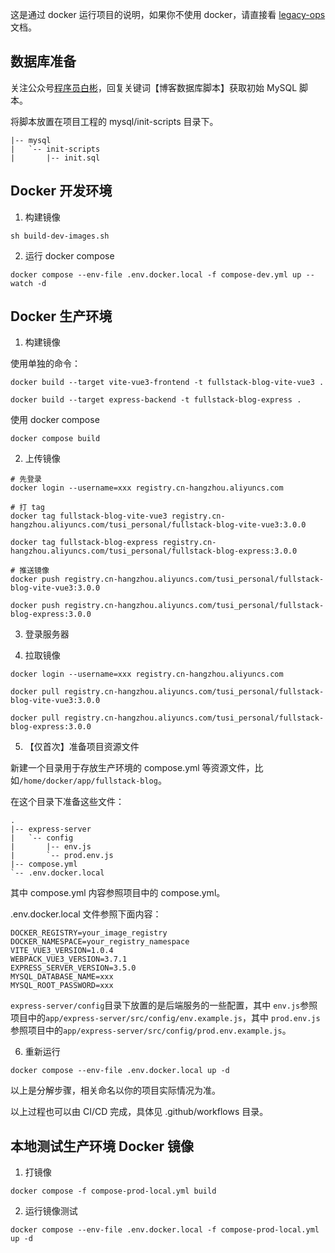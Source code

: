 这是通过 docker 运行项目的说明，如果你不使用 docker，请直接看 [legacy-ops](./legacy-ops.md) 文档。

## 数据库准备

关注公众号[程序员白彬](https://qncdn.wbjiang.cn/%E5%85%AC%E4%BC%97%E5%8F%B7/qrcode_new.jpg)，回复关键词【博客数据库脚本】获取初始 MySQL 脚本。

将脚本放置在项目工程的 mysql/init-scripts 目录下。

```
|-- mysql
|   `-- init-scripts
|       |-- init.sql
```

## Docker 开发环境

1. 构建镜像

```shell
sh build-dev-images.sh
```

2. 运行 docker compose

```shell
docker compose --env-file .env.docker.local -f compose-dev.yml up --watch -d
```

## Docker 生产环境

1. 构建镜像

使用单独的命令：

```shell
docker build --target vite-vue3-frontend -t fullstack-blog-vite-vue3 .

docker build --target express-backend -t fullstack-blog-express .
```

使用 docker compose

```shell
docker compose build
```

2. 上传镜像

```shell
# 先登录
docker login --username=xxx registry.cn-hangzhou.aliyuncs.com

# 打 tag
docker tag fullstack-blog-vite-vue3 registry.cn-hangzhou.aliyuncs.com/tusi_personal/fullstack-blog-vite-vue3:3.0.0

docker tag fullstack-blog-express registry.cn-hangzhou.aliyuncs.com/tusi_personal/fullstack-blog-express:3.0.0

# 推送镜像
docker push registry.cn-hangzhou.aliyuncs.com/tusi_personal/fullstack-blog-vite-vue3:3.0.0

docker push registry.cn-hangzhou.aliyuncs.com/tusi_personal/fullstack-blog-express:3.0.0
```

3. 登录服务器

4. 拉取镜像

```shell
docker login --username=xxx registry.cn-hangzhou.aliyuncs.com

docker pull registry.cn-hangzhou.aliyuncs.com/tusi_personal/fullstack-blog-vite-vue3:3.0.0

docker pull registry.cn-hangzhou.aliyuncs.com/tusi_personal/fullstack-blog-express:3.0.0
```

5. 【仅首次】准备项目资源文件

新建一个目录用于存放生产环境的 compose.yml 等资源文件，比如`/home/docker/app/fullstack-blog`。

在这个目录下准备这些文件：

```
.
|-- express-server
|   `-- config
|       |-- env.js
|       `-- prod.env.js
|-- compose.yml
`-- .env.docker.local
```

其中 compose.yml 内容参照项目中的 compose.yml。

.env.docker.local 文件参照下面内容：

```
DOCKER_REGISTRY=your_image_registry
DOCKER_NAMESPACE=your_registry_namespace
VITE_VUE3_VERSION=1.0.4
WEBPACK_VUE3_VERSION=3.7.1
EXPRESS_SERVER_VERSION=3.5.0
MYSQL_DATABASE_NAME=xxx
MYSQL_ROOT_PASSWORD=xxx
```

`express-server/config`目录下放置的是后端服务的一些配置，其中 `env.js`参照项目中的`app/express-server/src/config/env.example.js`，其中 `prod.env.js`参照项目中的`app/express-server/src/config/prod.env.example.js`。

6. 重新运行

```shell
docker compose --env-file .env.docker.local up -d
```

以上是分解步骤，相关命名以你的项目实际情况为准。

以上过程也可以由 CI/CD 完成，具体见 .github/workflows 目录。

## 本地测试生产环境 Docker 镜像

1. 打镜像

```shell
docker compose -f compose-prod-local.yml build
```

2. 运行镜像测试

```shell
docker compose --env-file .env.docker.local -f compose-prod-local.yml up -d
```
